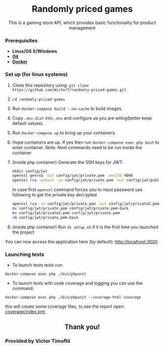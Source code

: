 <h1 align="center">
  Randomly priced games
</h1>
<p align="center">This is a gaming store API, which provides basic functionality for product management </p>

### Prerequisites
 - **Linux/OS X/Windows**
 - [**Git**](https://www.atlassian.com/git/tutorials/install-git)
 - [**Docker**](https://docs.docker.com/engine/installation/)

### Set up (for linux systems)
1. Clone this repository using: `git clone https://github.com/WictorT/randomly-priced-games.git`
2. `cd randomly-priced-games`
3. Run `docker-compose build --no-cache` to build images.
4. Copy `.env.dist` into `.env` and configure as you are wiling(better keep default values).
5. Run `docker-compose up` to bring up your containers.
6. Hope containers are up. If yes then run `docker-compose exec php bash` to enter container. Note: Next commands need to be run inside the container
7.
   (inside php container) Generate the SSH keys for JWT:
    
    ``` bash
    mkdir config/jwt
    openssl genrsa -out config/jwt/private.pem -aes256 4096
    openssl rsa -pubout -in config/jwt/private.pem -out config/jwt/public.pem
    ```
    
    In case first ```openssl``` command forces you to input password use following to get the private key decrypted
    ``` bash
    openssl rsa -in config/jwt/private.pem -out config/jwt/private2.pem
    mv config/jwt/private.pem config/jwt/private.pem-back
    mv config/jwt/private2.pem config/jwt/private.pem
    rm config/jwt/private.pem-back
    ```
8. (inside php container) Run `sh setup.sh` if it is the first time you launched the project

You can now access the application here (by default): [http://localhost:3000](http://localhost:3000)

### Launching tests
- To launch tests tests run:
```
docker-compose exec php ./bin/phpunit
```
- To launch tests with code coverage and logging you can use the command:
```
docker-compose exec php ./bin/phpunit --coverage-html coverage
```
this will create some coverage files, to see the report open: [coverage/index.xml](coverage/index.xml),

<h2 align="center"> Thank you! </h2>
<h3> Provided by Victor Timoftii </h3>
